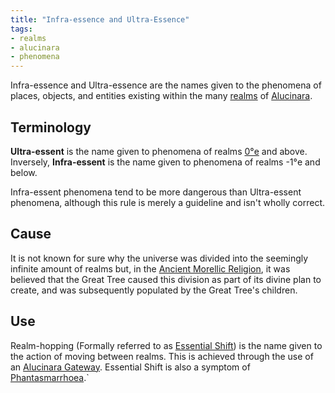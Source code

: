 ```yaml
---
title: "Infra-essence and Ultra-Essence"
tags:
- realms
- alucinara
- phenomena
---
```

Infra-essence and Ultra-essence are the names given to the phenomena of places, objects, and entities existing within the many [realms](alucinara/realms/realms.md) of [Alucinara](/_index.md).

## Terminology
**Ultra-essent** is the name given to phenomena of realms [0°e](locations/0th-realm.md) and above. Inversely, **Infra-essent** is the name given to phenomena of realms -1°e and below.

Infra-essent phenomena tend to be more dangerous than Ultra-essent phenomena, although this rule is merely a guideline and isn't wholly correct.

## Cause
It is not known for sure why the universe was divided into the seemingly infinite amount of realms but, in the [Ancient Morellic Religion](cultures/morellic/religions/amr.md), it was believed that the Great Tree caused this division as part of its divine plan to create, and was subsequently populated by the Great Tree's children.

## Use
Realm-hopping (Formally referred to as [Essential Shift](alucinara/realms/essential-shift.md)) is the name given to the action of moving between realms. This is achieved through the use of an [Alucinara Gateway](alucinara/realms/gateway.md). Essential Shift is also a symptom of [Phantasmarrhoea](illnesses/phantasmarrhoea.md).`